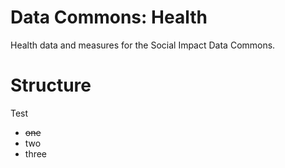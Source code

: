 # Data Commons: Health
Health data and measures for the Social Impact Data Commons.

# Structure
Test
- ~~one~~
- two
- three
